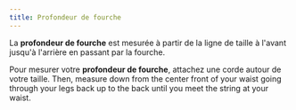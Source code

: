 ```yaml
---
title: Profondeur de fourche
---
```


La **profondeur de fourche** est mesurée à partir de la ligne de taille à l'avant jusqu'à l'arrière en passant par la fourche.

Pour mesurer votre **profondeur de fourche**, attachez une corde autour de votre taille. Then, measure down from the center front of your waist going through your legs back up to the back until you meet the string at your waist.

